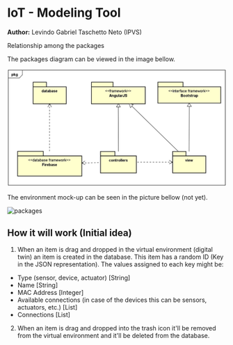# IoT - Modeling Tool
__Author:__ Levindo Gabriel Taschetto Neto (IPVS)

Relationship among the packages

The packages diagram can be viewed in the image bellow.

![packages](resources/packages.jpg)

The environment mock-up can be seen in the picture bellow (not yet).

![packages](resources/mock-up-environment.jpg)

## How it will work (Initial idea)

1. When an item is drag and dropped in the virtual environment (digital twin) an item is created in the database.
This item has a random ID (Key in the JSON representation).
The values assigned to each key might be:
* Type (sensor, device, actuator) [String]
* Name [String]
* MAC Address [Integer]
* Available connections (in case of the devices this can be sensors, actuators, etc.) [List]
* Connections [List]

2. When an item is drag and dropped into the trash icon it'll be removed from the virtual environment and it'll be deleted from the database.
